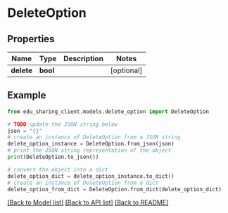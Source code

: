 # DeleteOption


## Properties

Name | Type | Description | Notes
------------ | ------------- | ------------- | -------------
**delete** | **bool** |  | [optional] 

## Example

```python
from edu_sharing_client.models.delete_option import DeleteOption

# TODO update the JSON string below
json = "{}"
# create an instance of DeleteOption from a JSON string
delete_option_instance = DeleteOption.from_json(json)
# print the JSON string representation of the object
print(DeleteOption.to_json())

# convert the object into a dict
delete_option_dict = delete_option_instance.to_dict()
# create an instance of DeleteOption from a dict
delete_option_from_dict = DeleteOption.from_dict(delete_option_dict)
```
[[Back to Model list]](../README.md#documentation-for-models) [[Back to API list]](../README.md#documentation-for-api-endpoints) [[Back to README]](../README.md)


